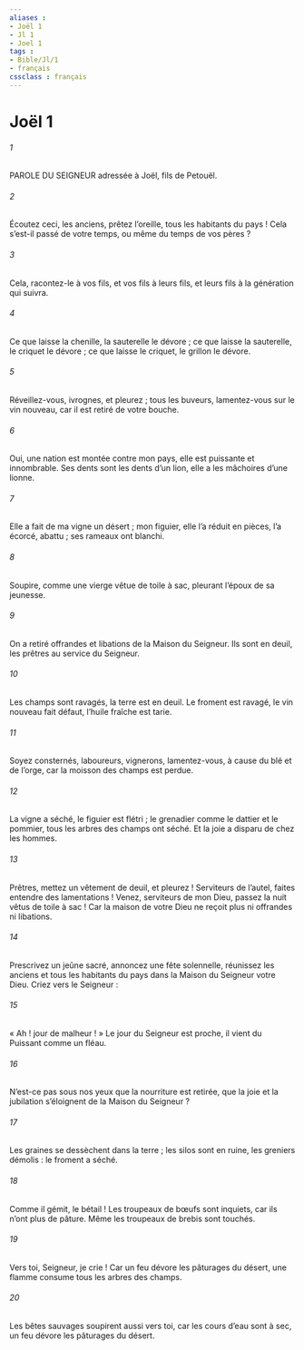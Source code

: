 ```yaml
---
aliases : 
- Joël 1
- Jl 1
- Joel 1
tags : 
- Bible/Jl/1
- français
cssclass : français
---
```


# Joël 1

###### 1
PAROLE DU SEIGNEUR adressée à Joël, fils de Petouël.
###### 2
Écoutez ceci, les anciens,
prêtez l’oreille, tous les habitants du pays !
Cela s’est-il passé de votre temps,
ou même du temps de vos pères ?
###### 3
Cela, racontez-le à vos fils,
et vos fils à leurs fils,
et leurs fils à la génération qui suivra.
###### 4
Ce que laisse la chenille,
la sauterelle le dévore ;
ce que laisse la sauterelle,
le criquet le dévore ;
ce que laisse le criquet,
le grillon le dévore.
###### 5
Réveillez-vous, ivrognes, et pleurez ;
tous les buveurs, lamentez-vous sur le vin nouveau,
car il est retiré de votre bouche.
###### 6
Oui, une nation est montée contre mon pays,
elle est puissante et innombrable.
Ses dents sont les dents d’un lion,
elle a les mâchoires d’une lionne.
###### 7
Elle a fait de ma vigne un désert ;
mon figuier, elle l’a réduit en pièces,
l’a écorcé, abattu ;
ses rameaux ont blanchi.
###### 8
Soupire, comme une vierge vêtue de toile à sac,
pleurant l’époux de sa jeunesse.
###### 9
On a retiré offrandes et libations
de la Maison du Seigneur.
Ils sont en deuil, les prêtres
au service du Seigneur.
###### 10
Les champs sont ravagés,
la terre est en deuil.
Le froment est ravagé,
le vin nouveau fait défaut,
l’huile fraîche est tarie.
###### 11
Soyez consternés, laboureurs,
vignerons, lamentez-vous,
à cause du blé et de l’orge,
car la moisson des champs est perdue.
###### 12
La vigne a séché, le figuier est flétri ;
le grenadier comme le dattier et le pommier,
tous les arbres des champs ont séché.
Et la joie a disparu de chez les hommes.
###### 13
Prêtres, mettez un vêtement de deuil, et pleurez !
Serviteurs de l’autel, faites entendre des lamentations !
Venez, serviteurs de mon Dieu,
passez la nuit vêtus de toile à sac !
Car la maison de votre Dieu
ne reçoit plus ni offrandes ni libations.
###### 14
Prescrivez un jeûne sacré,
annoncez une fête solennelle,
réunissez les anciens et tous les habitants du pays
dans la Maison du Seigneur votre Dieu.
Criez vers le Seigneur :
###### 15
« Ah ! jour de malheur ! »
Le jour du Seigneur est proche,
il vient du Puissant comme un fléau.
###### 16
N’est-ce pas sous nos yeux
que la nourriture est retirée,
que la joie et la jubilation
s’éloignent de la Maison du Seigneur ?
###### 17
Les graines se dessèchent dans la terre ;
les silos sont en ruine, les greniers démolis :
le froment a séché.
###### 18
Comme il gémit, le bétail !
Les troupeaux de bœufs sont inquiets,
car ils n’ont plus de pâture.
Même les troupeaux de brebis sont touchés.
###### 19
Vers toi, Seigneur, je crie !
Car un feu dévore les pâturages du désert,
une flamme consume tous les arbres des champs.
###### 20
Les bêtes sauvages soupirent aussi vers toi,
car les cours d’eau sont à sec,
un feu dévore les pâturages du désert.
